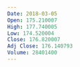 ```yaml
---
Date: 2018-03-05
Open: 175.210007
High: 177.740005
Low: 174.520004
Close: 176.820007
Adj Close: 176.140793
Volume: 28401400
---
```

